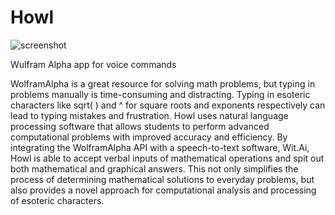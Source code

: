 Howl
====

![screenshot](laanuk.github.com/Howl/blob/master/screenshot.JPG)

Wulfram Alpha app for voice commands

WolframAlpha is a great resource for solving math problems, but typing in problems manually is time-consuming and distracting. Typing in esoteric characters like sqrt( ) and ^ for square roots and exponents respectively can lead to typing mistakes and frustration. Howl uses natural language processing software that allows students to perform advanced computational problems with improved accuracy and efficiency. By integrating the WolframAlpha API with a speech-to-text software, Wit.Ai, Howl is able to accept verbal inputs of mathematical operations and spit out both mathematical and graphical answers. This not only simplifies the process of determining mathematical solutions to everyday problems, but also provides a novel approach for computational analysis and processing of esoteric characters.

